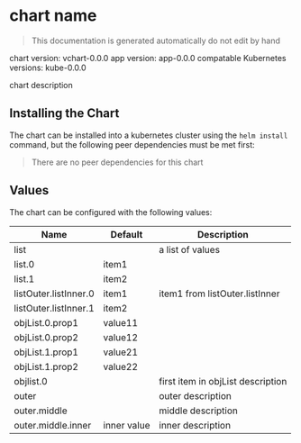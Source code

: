 # chart name

> This documentation is generated automatically do not edit by hand

chart version: vchart-0.0.0
app version: app-0.0.0
compatable Kubernetes versions: kube-0.0.0

chart description

## Installing the Chart

The chart can be installed into a kubernetes cluster using the `helm install` command,
but the following peer dependencies must be met first:

  > There are no peer dependencies for this chart

## Values

The chart can be configured with the following values:

| Name | Default | Description |
| - | - | - |
| list | | a list of values |
| list.0 | item1 | |
| list.1 | item2 | |
| listOuter.listInner.0 | item1 | item1 from listOuter.listInner |
| listOuter.listInner.1 | item2 | |
| objList.0.prop1 | value11 | |
| objList.0.prop2 | value12 | |
| objList.1.prop1 | value21 | |
| objList.1.prop2 | value22 | |
| objlist.0 | | first item in objList description |
| outer | | outer description |
| outer.middle | | middle description  |
| outer.middle.inner | inner value | inner description |
